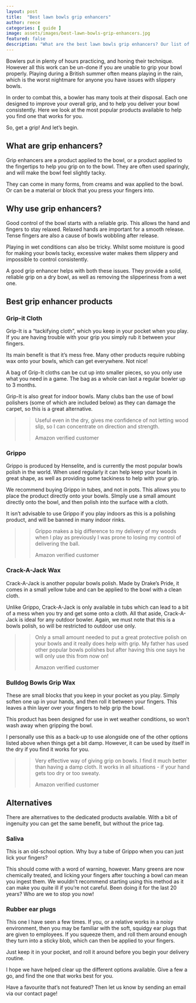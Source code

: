 ```yaml
---
layout: post
title:  "Best lawn bowls grip enhancers"
author: reece
categories: [ guide ]
image: assets/images/best-lawn-bowls-grip-enhancers.jpg
featured: false
description: "What are the best lawn bowls grip enhancers? Our list of products will ensure you have the most reliable grip possible"
---
```


Bowlers put in plenty of hours practicing, and honing their technique. However all this work can be un-done if you are unable to grip your bowl properly. Playing during a British summer often means playing in the rain, which is the worst nightmare for anyone you have issues with slippery bowls.

In order to combat this, a bowler has many tools at their disposal. Each one designed to improve your overall grip, and to help you deliver your bowl consistently. Here we look at the most popular products available to help you find one that works for you.

So, get a grip! And let’s begin.

## What are grip enhancers?

Grip enhancers are a product applied to the bowl, or a product applied to the fingertips to help you grip on to the bowl. They are often used sparingly, and will make the bowl feel slightly tacky.

They can come in many forms, from creams and wax applied to the bowl. Or can be a material or block that you press your fingers into.

## Why use grip enhancers?

Good control of the bowl starts with a reliable grip. This allows the hand and fingers to stay relaxed. Relaxed hands are important for a smooth release. Tense fingers are also a cause of bowls wobbling after release.

Playing in wet conditions can also be tricky. Whilst some moisture is good for making your bowls tacky, excessive water makes them slippery and impossible to control consistently.

A good grip enhancer helps with both these issues. They provide a solid, reliable grip on a dry bowl, as well as removing the slipperiness from a wet one.

## Best grip enhancer products

### Grip-it Cloth

Grip-It is a “tackifying cloth”, which you keep in your pocket when you play. If you are having trouble with your grip you simply rub it between your fingers. 

Its main benefit is that it’s mess free. Many other products require rubbing wax onto your bowls, which can get everywhere. Not nice!

A bag of Grip-It cloths can be cut up into smaller pieces, so you only use what you need in a game. The bag as a whole can last a regular bowler up to 3 months.

Grip-It is also great for indoor bowls. Many clubs ban the use of bowl polishers (some of which are included below) as they can damage the carpet, so this is a great alternative.

>> Useful even in the dry, gives me confidence of not letting wood slip, so I can concentrate on direction and strength.
>> 
>> Amazon verified customer

### Grippo


Grippo is produced by Henselite, and is currently the most popular bowls polish in the world. When used regularly it can help keep your bowls in great shape, as well as providing some tackiness to help with your grip.

We recommend buying Grippo in tubes, and not in pots. This allows you to place the product directly onto your bowls. SImply use a small amount directly onto the bowl, and then polish into the surface with a cloth. 

It isn’t advisable to use Grippo if you play indoors as this is a polishing product, and will be banned in many indoor rinks.

>> Grippo makes a big difference to my delivery of my woods when I play as previously I was prone to losing my control of delivering the ball.
>> 
>> Amazon verified customer

### Crack-A-Jack Wax

Crack-A-Jack is another popular bowls polish. Made by Drake’s Pride, it comes in a small yellow tube and can be applied to the bowl with a clean cloth.

Unlike Grippo, Crack-A-Jack is only available in tubs which can lead to a bit of a mess when you try and get some onto a cloth. All that aside, Crack-A-Jack is ideal for any outdoor bowler.
Again, we must note that this is a bowls polish, so will be restricted to outdoor use only.

>> Only a small amount needed to put a great protective polish on your bowls and it really does help with grip. My father has used other popular bowls polishes but after having this one says he will only use this from now on!
>> 
>> Amazon verified customer

### Bulldog Bowls Grip Wax

These are small blocks that you keep in your pocket as you play. Simply soften one up in your hands, and then roll it between your fingers. This leaves a thin layer over your fingers to help grip the bowl.

This product has been designed for use in wet weather conditions, so won’t wash away when gripping the bowl.

I personally use this as a back-up to use alongside one of the other options listed above when things get a bit damp. However, it can be used by itself in the dry if you find it works for you.

>> Very effective way of giving grip on bowls. I find it much better than having a damp cloth. It works in all situations - if your hand gets too dry or too sweaty.
>> 
>> Amazon verified customer


## Alternatives

There are alternatives to the dedicated products available. With a bit of ingenuity you can get the same benefit, but without the price tag.

### Saliva

This is an old-school option. Why buy a tube of Grippo when you can just lick your fingers? 

This should come with a word of warning, however. Many greens are now chemically treated, and licking your fingers after touching a bowl can mean you ingest them. We wouldn’t recommend starting using this method as it can make you quite ill if you’re not careful. Been doing it for the last 20 years? Who are we to stop you now!

### Rubber ear plugs

This one I have seen a few times. If you, or a relative works in a noisy environment, then you may be familiar with the soft, squidgy ear plugs that are given to employees. If you squeeze them, and roll them around enough they turn into a sticky blob, which can then be applied to your fingers.

Just keep it in your pocket, and roll it around before you begin your delivery routine.

I hope we have helped clear up the different options available. Give a few a go, and find the one that works best for you.

Have a favourite that’s not featured? Then let us know by sending an email via our contact page!
